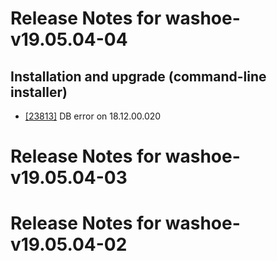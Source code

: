 
# Release Notes for washoe-v19.05.04-04

## Installation and upgrade (command-line installer)

- [[23813]](http://bugs.koha-community.org/bugzilla3/show_bug.cgi?id=23813) DB error on 18.12.00.020



# Release Notes for washoe-v19.05.04-03



# Release Notes for washoe-v19.05.04-02


